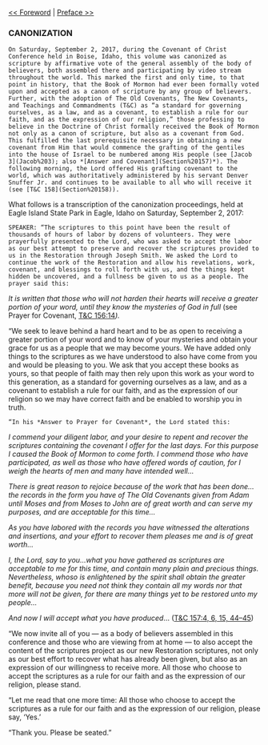 [<< Foreword](Foreword)  |  [Preface >>](Preface)

### CANONIZATION

    On Saturday, September 2, 2017, during the Covenant of Christ Conference held in Boise, Idaho, this volume was canonized as scripture by affirmative vote of the general assembly of the body of believers, both assembled there and participating by video stream throughout the world. This marked the first and only time, to that point in history, that the Book of Mormon had ever been formally voted upon and accepted as a canon of scripture by any group of believers. Further, with the adoption of The Old Covenants, The New Covenants, and Teachings and Commandments (T&C) as “a standard for governing ourselves, as a law, and as a covenant, to establish a rule for our faith, and as the expression of our religion,” those professing to believe in the Doctrine of Christ formally received the Book of Mormon not only as a canon of scripture, but also as a covenant from God. This fulfilled the last prerequisite necessary in obtaining a new covenant from Him that would commence the grafting of the gentiles into the house of Israel to be numbered among His people (see [Jacob 3](Jacob%203); also *[Answer and Covenant](Section%20157)*). The following morning, the Lord offered His grafting covenant to the world, which was authoritatively administered by his servant Denver Snuffer Jr. and continues to be available to all who will receive it (see [T&C 158](Section%20158)).
  

What follows is a transcription of the canonization proceedings, held at Eagle Island State Park in Eagle, Idaho on Saturday, September 2, 2017:


    SPEAKER: “The scriptures to this point have been the result of thousands of hours of labor by dozens of volunteers. They were prayerfully presented to the Lord, who was asked to accept the labor as our best attempt to preserve and recover the scriptures provided to us in the Restoration through Joseph Smith. We asked the Lord to continue the work of the Restoration and allow his revelations, work, covenant, and blessings to roll forth with us, and the things kept hidden be uncovered, and a fullness be given to us as a people. The prayer said this:
  


*It is written that those who will not harden their hearts will receive a greater portion of your word, until they know the mysteries of God in full* (see Prayer for Covenant, [T&C 156:14](Section%20156)*).*

“We seek to leave behind a hard heart and to be as open to receiving a greater portion of your word and to know of your mysteries and obtain your grace for us as a people that we may become yours. We have added only things to the scriptures as we have understood to also have come from you and would be pleasing to you. We ask that you accept these books as yours, so that people of faith may then rely upon this work as your word to this generation, as a standard for governing ourselves as a law, and as a covenant to establish a rule for our faith, and as the expression of our religion so we may have correct faith and be enabled to worship you in truth.


    “In his *Answer to Prayer for Covenant*, the Lord stated this:
  


*I commend your diligent labor, and your desire to repent and recover the scriptures containing the covenant I offer for the last days. For this purpose I caused the Book of Mormon to come forth. I commend those who have participated, as well as those who have offered words of caution, for I weigh the hearts of men and many have intended well…*


*There is great reason to rejoice because of the work that has been done…the records in the form you have of The Old Covenants given from Adam until Moses and from Moses to John are of great worth and can serve my purposes, and are acceptable for this time…*


*As you have labored with the records you have witnessed the alterations and insertions, and your effort to recover them pleases me and is of great worth...*


*I, the Lord, say to you...what you have gathered as scriptures are acceptable to me for this time, and contain many plain and precious things. Nevertheless, whoso is enlightened by the spirit shall obtain the greater benefit, because you need not think they contain all my words nor that more will not be given, for there are many things yet to be restored unto my people...*


*And now I will accept what you have produced*… ([T&C 157:4, 6, 15, 44–45](Section%20157))
  

“We now invite all of you — as a body of believers assembled in this conference and those who are viewing from at home — to also accept the content of the scriptures project as our new Restoration scriptures, not only as our best effort to recover what has already been given, but also as an expression of our willingness to receive more. All those who choose to accept the scriptures as a rule for our faith and as the expression of our religion, please stand.

“Let me read that one more time: All those who choose to accept the scriptures as a rule for our faith and as the expression of our religion, please say, ‘Yes.’

“Thank you. Please be seated.”